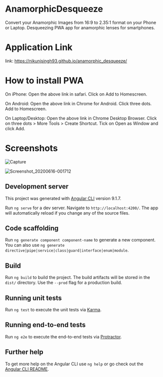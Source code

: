 # AnamorphicDesqueeze

Convert your Anamorphic Images from 16:9 to 2.35:1 format on your Phone or Laptop. Desqueezing PWA app for anamorphic lenses for smartphones. 

# Application Link

link: https://nikunjsingh93.github.io/anamorphic_desqueeze/

# How to install PWA

On iPhone:
Open the above link in safari. Click on Add to Homescreen. 


On Android:
Open the above link in Chrome for Android. Click three dots. Add to Homescreen.


On Laptop/Desktop:
Open the above link in Chrome Desktop Browser. Click on three dots > More Tools > Create Shortcut. Tick on Open as Window and click Add. 



# Screenshots

![Capture](https://user-images.githubusercontent.com/31995471/84731540-28400d00-af67-11ea-96b0-1859edb01f02.PNG)

![Screenshot_20200616-001712](https://user-images.githubusercontent.com/31995471/84731544-2d9d5780-af67-11ea-820f-019b298484fd.jpg)





## Development server

This project was generated with [Angular CLI](https://github.com/angular/angular-cli) version 9.1.7.

Run `ng serve` for a dev server. Navigate to `http://localhost:4200/`. The app will automatically reload if you change any of the source files.

## Code scaffolding

Run `ng generate component component-name` to generate a new component. You can also use `ng generate directive|pipe|service|class|guard|interface|enum|module`.

## Build

Run `ng build` to build the project. The build artifacts will be stored in the `dist/` directory. Use the `--prod` flag for a production build.

## Running unit tests

Run `ng test` to execute the unit tests via [Karma](https://karma-runner.github.io).

## Running end-to-end tests

Run `ng e2e` to execute the end-to-end tests via [Protractor](http://www.protractortest.org/).

## Further help

To get more help on the Angular CLI use `ng help` or go check out the [Angular CLI README](https://github.com/angular/angular-cli/blob/master/README.md).
